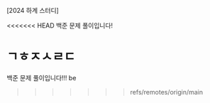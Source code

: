 [2024 하계 스터디]

<<<<<<< HEAD
백준 문제 풀이입니다!

ㄱㅎㅈㅅㄹㄷ
=======
백준 문제 풀이입니다!!!
be
>>>>>>> refs/remotes/origin/main
